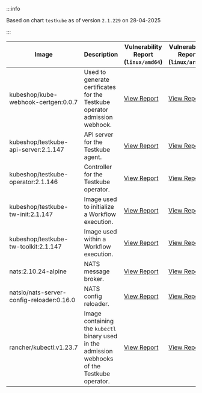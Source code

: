 :::info

Based on chart `testkube` as of version `2.1.229` on 28-04-2025

:::

| Image | Description | Vulnerability Report (`linux/amd64`) | Vulnerability Report (`linux/arm64`) | Docker Image |
|-------|-------------|----------------------------------------|----------------------------------------|--------------|
| kubeshop/kube-webhook-certgen:0.0.7 | Used to generate certificates for the Testkube operator admission webhook. | [View Report](./kube-webhook-certgen-0.0.7_linux_amd64.md) | [View Report](./kube-webhook-certgen-0.0.7_linux_arm64.md) | [View Image](https://hub.docker.com/layers/kubeshop/kube-webhook-certgen/0.0.7/images/sha256-99c5ac7ef7cf17b180a3ae9d11144120ff203017d6bd805dc95ab2648a5a6e7e?context=explore) |
| kubeshop/testkube-api-server:2.1.147 | API server for the Testkube agent. | [View Report](./testkube-api-server-2.1.147_linux_amd64.md) | [View Report](./testkube-api-server-2.1.147_linux_arm64.md) | [View Image](https://hub.docker.com/layers/kubeshop/testkube-api-server/2.1.147/images/sha256-403c4454b03822e72b8b112c4e21f3ed9b1fe76f770264af233749d141092431?context=explore) |
| kubeshop/testkube-operator:2.1.146 | Controller for the Testkube operator. | [View Report](./testkube-operator-2.1.146_linux_amd64.md) | [View Report](./testkube-operator-2.1.146_linux_arm64.md) | [View Image](https://hub.docker.com/layers/kubeshop/testkube-operator/2.1.146/images/sha256-f1f469ec2a2ac4149cea90719bd12afda3c12fb81f916dc8d37e18370d8d7be9?context=explore) |
| kubeshop/testkube-tw-init:2.1.147 | Image used to initialize a Workflow execution. | [View Report](./testkube-tw-init-2.1.147_linux_amd64.md) | [View Report](./testkube-tw-init-2.1.147_linux_arm64.md) | [View Image](https://hub.docker.com/layers/kubeshop/testkube-tw-init/2.1.147/images/sha256-d095729b6faeda7f73d29ce73470ca1aca803347600878b94e627e9e81ee312c?context=explore) |
| kubeshop/testkube-tw-toolkit:2.1.147 | Image used within a Workflow execution. | [View Report](./testkube-tw-toolkit-2.1.147_linux_amd64.md) | [View Report](./testkube-tw-toolkit-2.1.147_linux_arm64.md) | [View Image](https://hub.docker.com/layers/kubeshop/testkube-tw-toolkit/2.1.147/images/sha256-483d429431fbc5958161f58703e0e6a8ae6fa491e5c4e8d44f4c329cb7c9a3c2?context=explore) |
| nats:2.10.24-alpine | NATS message broker. | [View Report](./nats-2.10.24-alpine_linux_amd64.md) | [View Report](./nats-2.10.24-alpine_linux_arm64.md) | [View Image](https://hub.docker.com/layers/library/nats/2.10.24-alpine/images/sha256-d13ec5ce79a02e1be937820dd36db611e25bd0c08cd9947fa9a5d52a56bf91fc?context=explore) |
| natsio/nats-server-config-reloader:0.16.0 | NATS config reloader. | [View Report](./nats-server-config-reloader-0.16.0_linux_amd64.md) | [View Report](./nats-server-config-reloader-0.16.0_linux_arm64.md) | [View Image](https://hub.docker.com/layers/natsio/nats-server-config-reloader/0.16.0/images/sha256-6e1f185d0f39fdf6032872bd20f1ce134d4e18c923d55f7cf93d40afcf6a8ffe?context=explore) |
| rancher/kubectl:v1.23.7 | Image containing the `kubectl` binary used in the admission webhooks of the Testkube operator. | [View Report](./kubectl-v1.23.7_linux_amd64.md) | [View Report](./kubectl-v1.23.7_linux_arm64.md) | [View Image](https://hub.docker.com/layers/rancher/kubectl/v1.23.7/images/sha256-139cffe27d95d9b3cdeb782a7456cf5eb6a2d18b7a90b85a2c0bde4ff295bae8?context=explore) |
